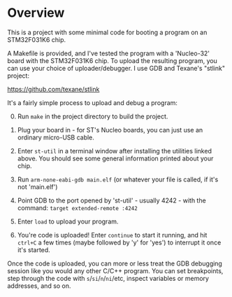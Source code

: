 # Overview

This is a project with some minimal code for booting a program on an STM32F031K6 chip.

A Makefile is provided, and I've tested the program with a 'Nucleo-32' board with the STM32F031K6 chip. To upload the resulting program, you can use your choice of uploader/debugger. I use GDB and Texane's "stlink" project:

https://github.com/texane/stlink

It's a fairly simple process to upload and debug a program:

0. Run `make` in the project directory to build the project.

1. Plug your board in - for ST's Nucleo boards, you can just use an ordinary micro-USB cable.

2. Enter `st-util` in a terminal window after installing the utilities linked above. You should see some general information printed about your chip.

3. Run `arm-none-eabi-gdb main.elf` (or whatever your file is called, if it's not 'main.elf')

4. Point GDB to the port opened by 'st-util' - usually 4242 - with the command: `target extended-remote :4242`

5. Enter `load` to upload your program.

6. You're code is uploaded! Enter `continue` to start it running, and hit `ctrl+C` a few times (maybe followed by 'y' for 'yes') to interrupt it once it's started.

Once the code is uploaded, you can more or less treat the GDB debugging session like you would any other C/C++ program. You can set breakpoints, step through the code with `s`/`si`/`n`/`ni`/etc, inspect variables or memory addresses, and so on.
